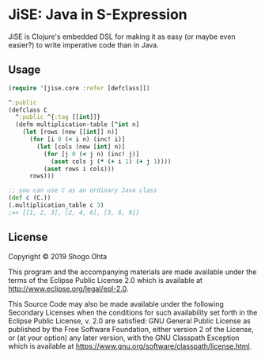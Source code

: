 # JiSE: Java in S-Expression

JiSE is Clojure's embedded DSL for making it as easy (or maybe even easier?) to write imperative code than in Java.

## Usage

```clojure
(require '[jise.core :refer [defclass]])

^:public
(defclass C
  ^:public ^{:tag [[int]]}
  (defm multiplication-table [^int n]
    (let [rows (new [[int]] n)]
      (for [i 0 (< i n) (inc! i)]
        (let [cols (new [int] n)]
          (for [j 0 (< j n) (inc! j)]
            (aset cols j (* (+ i 1) (+ j 1))))
          (aset rows i cols)))
      rows)))

;; you can use C as an ordinary Java class
(def c (C.))
(.multiplication_table c 3)
;=> [[1, 2, 3], [2, 4, 6], [3, 6, 9]]
```

## License

Copyright © 2019 Shogo Ohta

This program and the accompanying materials are made available under the
terms of the Eclipse Public License 2.0 which is available at
http://www.eclipse.org/legal/epl-2.0.

This Source Code may also be made available under the following Secondary
Licenses when the conditions for such availability set forth in the Eclipse
Public License, v. 2.0 are satisfied: GNU General Public License as published by
the Free Software Foundation, either version 2 of the License, or (at your
option) any later version, with the GNU Classpath Exception which is available
at https://www.gnu.org/software/classpath/license.html.

